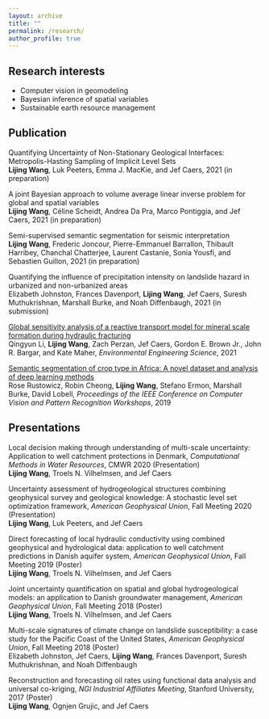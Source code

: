 ```yaml
---
layout: archive
title: ""
permalink: /research/
author_profile: true
---
```


## Research interests

- Computer vision in geomodeling
- Bayesian inference of spatial variables
- Sustainable earth resource management

## Publication


Quantifying Uncertainty of Non-Stationary Geological Interfaces: Metropolis-Hasting Sampling of Implicit Level Sets   
**Lijing Wang**, Luk Peeters, Emma J. MacKie, and Jef Caers, 2021 (in preparation)

A joint Bayesian approach to volume average linear inverse problem for global and spatial variables   
**Lijing Wang**, Céline Scheidt, Andrea Da Pra, Marco Pontiggia, and Jef Caers, 2021 (in preparation)

Semi-supervised semantic segmentation for seismic interpretation  
**Lijing Wang**, Frederic Joncour, Pierre-Emmanuel Barrallon, Thibault Harribey, Chanchal Chatterjee, Laurent Castanie, Sonia Yousfi, and Sebastien Guillon, 2021 (in preparation)

Quantifying the influence of precipitation intensity on landslide hazard in urbanized and non-urbanized areas   
Elizabeth Johnston, Frances Davenport, **Lijing Wang**, Jef Caers, Suresh Muthukrishnan, Marshall Burke, and Noah Diffenbaugh, 2021 (in submission)

[Global sensitivity analysis of a reactive transport model for mineral scale formation during hydraulic fracturing](https://www.liebertpub.com/doi/full/10.1089/ees.2020.0365)   
Qingyun Li, **Lijing Wang**, Zach Perzan, Jef Caers, Gordon E. Brown Jr., John R. Bargar, and Kate Maher, *Environmental Engineering Science*, 2021

[Semantic segmentation of crop type in Africa: A novel dataset and analysis of deep learning methods](https://openaccess.thecvf.com/content_CVPRW_2019/papers/cv4gc/Rustowicz_Semantic_Segmentation_of_Crop_Type_in_Africa_A_Novel_Dataset_CVPRW_2019_paper.pdf)   
Rose Rustowicz, Robin Cheong, **Lijing Wang**, Stefano Ermon, Marshall Burke, David Lobell, *Proceedings of the IEEE Conference on Computer Vision and Pattern Recognition Workshops*, 2019


## Presentations

Local decision making through understanding of multi-scale uncertainty: Application to well catchment protections in Denmark, *Computational Methods in Water Resources*, CMWR 2020 (Presentation)   
**Lijing Wang**, Troels N. Vilhelmsen, and Jef Caers

Uncertainty assessment of hydrogeological structures combining geophysical survey and geological knowledge: A stochastic level set optimization framework, *American Geophysical Union*, Fall Meeting 2020 (Presentation)    
**Lijing Wang**, Luk Peeters, and Jef Caers

Direct forecasting of local hydraulic conductivity using combined geophysical and hydrological data: application to well catchment predictions in Danish aquifer system, *American Geophysical Union*, Fall Meeting 2019 (Poster)    
**Lijing Wang**, Troels N. Vilhelmsen, and Jef Caers

Joint uncertainty quantification on spatial and global hydrogeological models: an application to Danish groundwater management, *American Geophysical Union*, Fall Meeting 2018 (Poster)    
**Lijing Wang**, Troels N. Vilhelmsen, and Jef Caers

Multi-scale signatures of climate change on landslide susceptibility: a case study for the Pacific Coast of the United States, *American Geophysical Union*, Fall Meeting 2018 (Poster)    
Elizabeth Johnston, Jef Caers, **Lijing Wang**, Frances Davenport, Suresh Muthukrishnan, and Noah Diffenbaugh

Reconstruction and forecasting oil rates using functional data analysis and universal co-kriging, *NGI Industrial Affiliates Meeting*, Stanford University, 2017 (Poster)    
**Lijing Wang**, Ognjen Grujic, and Jef Caers
